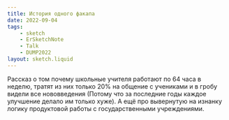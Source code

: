 ```yaml
---
title: История одного факапа
date: 2022-09-04
tags:
    - sketch
    - ErSketchNote
    - Talk
    - DUMP2022
layout: sketch.liquid
---
```


Рассказ о том почему школьные учителя работают по 64 часа в неделю, тратят из них только 20% на общение с учениками и в гробу видели все нововведения (Потому что за последние годы каждое улучшение делало им только хуже). А ещё про вывернутую на изнанку логику продуктовой работы с государственными учреждениями.
